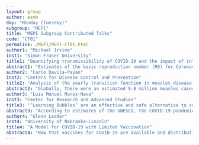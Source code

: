 ```yaml
---
layout: group
author: esmb
day: "Monday (Tuesday)"
subgroup: "MEPI"
title: "MEPI Subgroup Contributed Talks"
code: "CT01"
permalink: /MEPI/MEPI-CT01.html
author1: "Michael Irvine"
inst1: "Simon Fraser University"
title1: "Quantifying transmissibility of COVID-19 and the impact of intervention in long-term care facilities"
abstract1: "Estimates of the basic reproduction number (R0) for Coronavirus disease 2019 (COVID-19) are particularly variable in the context of transmission within locations such as long-term health care (LTHC) facilities. We sought to characterise the heterogeneity of R0 across known outbreaks within these facilities. We used a unique comprehensive dataset of all outbreaks that have occurred within LTHC facilities in British Columbia, Canada. We estimated R0 with a Bayesian hierarchical dynamic model of susceptible, exposed, infected, and recovered individuals, that incorporates heterogeneity of R0 between facilities. We further compared these estimates to those obtained with standard methods that utilize the exponential growth rate and maximum likelihood. The total size of an outbreak varied dramatically, with a range of attack rates of 2%-86%. The Bayesian analysis provides more constrained overall estimates of R0 = 2.83 (90% CrI 0.25--7.19) than standard methods, with a range within facilities of 0.66 - 10.06. We further estimated that intervention led to 67% (56%-73%) of all cases being averted within the LTHC facilities. Understanding the risks and impact of intervention are essential in planning during the ongoing global pandemic, particularly in high-risk environments such as LTHC facilities."
author2: "Carlo Davila-Payan"
inst2: "Centers for Disease Control and Prevention"
title2: "Analysis of the yearly transition function in measles disease modeling"
abstract2: "Globally, there were an estimated 9.8 million measles cases and 207,500 measles deaths in 2019. As the worldwide effort to eliminate measles continues, modeling remains a valuable tool for public health decision makers and program implementers. This study presents a novel approach to the use of a yearly transition function to account for the effects of the timing of vaccination (based on vaccination schedules for different age groups) and disease seasonality on the yearly number of measles cases in a given country.Our methodology adds to and expands on the existing modeling framework of Eilertson et al. (Stat. Med. 2019; 38: 4146-4158) by developing explicit functional expressions for each underlying component of the transition function in order to adjust for the temporal interaction between vaccination and exposure to disease.  Assumption of specific distributional forms provides multipliers that can be applied to estimated yearly counts of cases and vaccine doses to estimate impacts more precisely on population immunity. These new model features provide the ability to forecast and compare the effects of different vaccination timing scenarios and seasonality of transmission on the expected disease incidence. Although this application is to measles, the method has potential relevance to modeling other vaccine-preventable diseases."
author3: "Luis Manuel Munoz-Nava"
inst3: "Center for Research and Advanced Studies"
title3: "‘Learning Bubbles’ are an effective and safe alternative to schools reopening during the COVID-19 pandemic"
abstract3: "According to estimates of the UNESCO, the COVID-19 pandemic has affected more than 1.4 billion (aprox. 84 %) students worldwide. In many countries, schools have remained closed for more than a year and this situation is likely to persist for several additional months before local vaccination programs start to slow down virus propagation. While policymakers debate on how and when children should go back to school buildings, closures are expecting to have a profound and long-term impact in children education, nutrition, social skills, and mental health, as well as in the economy and psychosocial behavior of students and their families. As an alternative to reopening of schools, 'Learning Bubbles' are groups of a few children that their parents voluntarily set-up for in-person instruction either from one of the parents or an external tutor. 'Learning bubbles' were very popular in the United States started remotely the academic year in the Fall of 2020, but to the best of our knowledge, a report on the effectiveness of 'learning bubbles' in mitigating the propagation of the COVID-19 disease has not been analyzed. We developed a mathematical model of 'learning bubbles' and discuss its effectiveness in mitigating the disease compared with schools reopening."
author4: "Glenn Ledder"
inst4: "University of Nebraska-Lincoln"
title4: "A Model for COVID-19 with Limited Vaccination"
abstract4: "Now that vaccines for COVID-19 are available and distribution has begun, a critical question arises: To what extent do protective measures need to be maintained as more people are vaccinated?  Addressing this question requires careful attention to the way vaccination is incorporated into the model.  We augment our SEAIHRD (Susceptible, Exposed, Asymptomatic, (symptomatic) Infectious, Hospitalized, Recovered, Deceased) model by breaking up the susceptible class into a standard (S)usceptible class and a (P)re-vaccinated class, with proportions determined by a vaccine acceptance parameter.  Susceptible and pre-vaccinated individuals move to the Exposed through infection in the standard way.  In addition, a vaccination process moves individuals directly out of the pre-vaccinated class at a rate that follows a Michaelis-Menten mechanism; that is, the rate is linear when the pre-vaccinated class is small but quickly saturates due to limitations in the distribution speed.  The most recent update accounts for prioritization of high-risk people.  Most individuals who leave the pre-vaccinated class move into the recovered class, but a small fraction move back to the standard susceptible class, representing the probability of failing to mount a proper immune response.  We use the model to investigate the impact of reduced compliance with protective measures."
---
```


